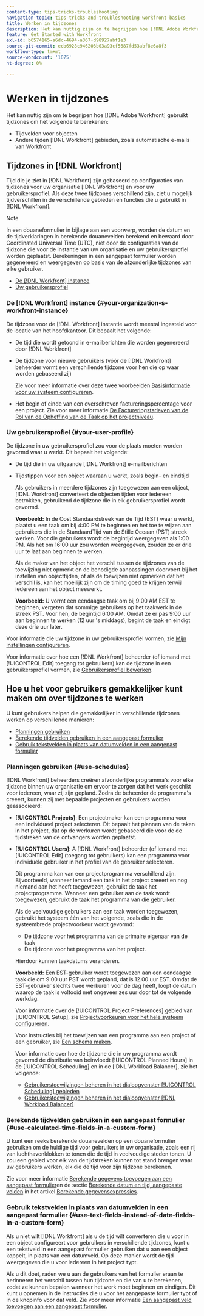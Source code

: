 ```yaml
---
content-type: tips-tricks-troubleshooting
navigation-topic: tips-tricks-and-troubleshooting-workfront-basics
title: Werken in tijdzones
description: Het kan nuttig zijn om te begrijpen hoe [!DNL Adobe Workfront] gebruikt tijdzones om het volgende te berekenen - BEWERK ME.
feature: Get Started with Workfront
exl-id: b6574165-a6dc-4694-a367-d98927abf1e3
source-git-commit: ecb6928c946203b03a93cf5687fd53abf8e6a8f3
workflow-type: tm+mt
source-wordcount: '1075'
ht-degree: 0%

---
```


# Werken in tijdzones

Het kan nuttig zijn om te begrijpen hoe [!DNL Adobe Workfront] gebruikt tijdzones om het volgende te berekenen:

* Tijdvelden voor objecten
* Andere tijden [!DNL Workfront] gebieden, zoals automatische e-mails van Workfront

## Tijdzones in [!DNL Workfront]

Tijd die je ziet in [!DNL Workfront] zijn gebaseerd op configuraties van tijdzones voor uw organisatie [!DNL Workfront] en voor uw gebruikersprofiel. Als deze twee tijdzones verschillend zijn, ziet u mogelijk tijdverschillen in de verschillende gebieden en functies die u gebruikt in [!DNL Workfront].

>[!NOTE]
>
><div class="preview">In een douaneformulier in bijlage aan een voorwerp, worden de datum en de tijdverklaringen in berekende douanevelden berekend en bewaard door Coordinated Universal Time (UTC), niet door de configuraties van de tijdzone die voor de instantie van uw organisatie en uw gebruikersprofiel worden geplaatst. Berekeningen in een aangepast formulier worden gegenereerd en weergegeven op basis van de afzonderlijke tijdzones van elke gebruiker.</div>




* [De [!DNL Workfront] instance](#your-organization-s-workfront-instance)
* [Uw gebruikersprofiel](#your-user-profile)

### De [!DNL Workfront] instance {#your-organization-s-workfront-instance}

De tijdzone voor de [!DNL Workfront] instantie wordt meestal ingesteld voor de locatie van het hoofdkantoor. Dit bepaalt het volgende:

* De tijd die wordt getoond in e-mailberichten die worden gegenereerd door [!DNL Workfront]
* De tijdzone voor nieuwe gebruikers (vóór de [!DNL Workfront] beheerder vormt een verschillende tijdzone voor hen die op waar worden gebaseerd zij)

   Zie voor meer informatie over deze twee voorbeelden [Basisinformatie voor uw systeem configureren](../../administration-and-setup/get-started-wf-administration/configure-basic-info.md).

* Het begin of einde van een overschreven factureringspercentage voor een project. Zie voor meer informatie [De Factureringstarieven van de Rol van de Opheffing van de Taak op het projectniveau](../../manage-work/projects/project-finances/override-job-role-billing-rates-at-the-project-level.md).

### Uw gebruikersprofiel {#your-user-profile}

De tijdzone in uw gebruikersprofiel zou voor de plaats moeten worden gevormd waar u werkt. Dit bepaalt het volgende:

* De tijd die in uw uitgaande [!DNL Workfront] e-mailberichten
* Tijdstippen voor een object waaraan u werkt, zoals begin- en eindtijd

   Als gebruikers in meerdere tijdzones zijn toegewezen aan een object, [!DNL Workfront] converteert de objecten tijden voor iedereen betrokken, gebruikend de tijdzone die in elk gebruikersprofiel wordt gevormd.

   **Voorbeeld:** In de Oost Standaardstreek van de Tijd (EST) waar u werkt, plaatst u een taak om bij 4:00 PM te beginnen en het toe te wijzen aan gebruikers die in de StandaardTijd van de Stille Oceaan (PST) streek werken. Voor die gebruikers wordt de begintijd weergegeven als 1:00 PM. Als het om 16:00 uur zou worden weergegeven, zouden ze er drie uur te laat aan beginnen te werken.

   Als de maker van het object het verschil tussen de tijdzones van de toewijzing niet opmerkt en de benodigde aanpassingen doorvoert bij het instellen van objecttijden, of als de toewijzen niet opmerken dat het verschil is, kan het moeilijk zijn om de timing goed te krijgen terwijl iedereen aan het object meewerkt.

   **Voorbeeld:** U vormt een eendaagse taak om bij 9:00 AM EST te beginnen, vergeten dat sommige gebruikers op het taakwerk in de streek PST. Voor hen, de begintijd 6:00 AM. Omdat ze er pas 9:00 uur aan beginnen te werken (12 uur &#39;s middags), begint de taak en eindigt deze drie uur later.

Voor informatie die uw tijdzone in uw gebruikersprofiel vormen, zie [Mijn instellingen configureren](../../workfront-basics/manage-your-account-and-profile/configuring-your-user-profile/configure-my-settings.md).

Voor informatie over hoe een [!DNL Workfront] beheerder (of iemand met [!UICONTROL Edit] toegang tot gebruikers) kan de tijdzone in een gebruikersprofiel vormen, zie [Gebruikersprofiel bewerken](../../administration-and-setup/add-users/create-and-manage-users/edit-a-users-profile.md).

## Hoe u het voor gebruikers gemakkelijker kunt maken om over tijdzones te werken

U kunt gebruikers helpen die gemakkelijker in verschillende tijdzones werken op verschillende manieren:

* [Planningen gebruiken](#use-schedules)
* [Berekende tijdvelden gebruiken in een aangepast formulier](#use-calculated-time-fields-in-a-custom-form)
* [Gebruik tekstvelden in plaats van datumvelden in een aangepast formulier](#use-text-fields-instead-of-date-fields-in-a-custom-form)

### Planningen gebruiken {#use-schedules}

[!DNL Workfront] beheerders creëren afzonderlijke programma&#39;s voor elke tijdzone binnen uw organisatie om ervoor te zorgen dat het werk geschikt voor iedereen, waar zij zijn gepland. Zodra de beheerder de programma&#39;s creeert, kunnen zij met bepaalde projecten en gebruikers worden geassocieerd:

* **[!UICONTROL Projects]**: Een projectmaker kan een programma voor een individueel project selecteren. Dit bepaalt het plannen van de taken in het project, dat op de werkuren wordt gebaseerd die voor de de tijdstreken van de ontvangers worden geplaatst.
* **[!UICONTROL Users]**: A [!DNL Workfront] beheerder (of iemand met [!UICONTROL Edit] (toegang tot gebruikers) kan een programma voor individuele gebruiker in het profiel van de gebruiker selecteren.

   Dit programma kan van een projectprogramma verschillend zijn. Bijvoorbeeld, wanneer iemand een taak in het project creeert en nog niemand aan het heeft toegewezen, gebruikt de taak het projectprogramma. Wanneer een gebruiker aan de taak wordt toegewezen, gebruikt de taak het programma van die gebruiker.

   Als de veelvoudige gebruikers aan een taak worden toegewezen, gebruikt het systeem één van het volgende, zoals die in de systeembrede projectvoorkeur wordt gevormd:

   * De tijdzone voor het programma van de primaire eigenaar van de taak
   * De tijdzone voor het programma van het project.

   Hierdoor kunnen taakdatums veranderen.

   **Voorbeeld:** Een EST-gebruiker wordt toegewezen aan een eendaagse taak die om 9:00 uur PST wordt gepland, dat is 12.00 uur EST. Omdat de EST-gebruiker slechts twee werkuren voor de dag heeft, loopt de datum waarop de taak is voltooid met ongeveer zes uur door tot de volgende werkdag.

   Voor informatie over de [!UICONTROL Project Preferences] gebied van [!UICONTROL Setup], zie [Projectvoorkeuren voor het hele systeem configureren](../../administration-and-setup/set-up-workfront/configure-system-defaults/set-project-preferences.md).

   Voor instructies bij het toewijzen van een programma aan een project of een gebruiker, zie [Een schema maken](../../administration-and-setup/set-up-workfront/configure-timesheets-schedules/create-schedules.md).

   Voor informatie over hoe de tijdzone die in uw programma wordt gevormd de distributie van beïnvloedt [!UICONTROL Planned Hours] in de [!UICONTROL Scheduling] en in de [!DNL Workload Balancer], zie het volgende:

   * [Gebruikerstoewijzingen beheren in het dialoogvenster [!UICONTROL Scheduling] gebieden](../../resource-mgmt/resource-scheduling/manage-allocations-scheduling-areas.md)
   * [Gebruikerstoewijzingen beheren in het dialoogvenster [!DNL Workload Balancer]](../../resource-mgmt/workload-balancer/manage-user-allocations-workload-balancer.md)



### Berekende tijdvelden gebruiken in een aangepast formulier {#use-calculated-time-fields-in-a-custom-form}

U kunt een reeks berekende douanevelden op een douaneformulier gebruiken om de huidige tijd voor gebruikers in uw organisatie, zoals een rij van luchthavenklokken te tonen die de tijd in veelvoudige steden tonen. U zou een gebied voor elk van de tijdstreken kunnen tot stand brengen waar uw gebruikers werken, elk die de tijd voor zijn tijdzone berekenen.

Zie voor meer informatie [Berekende gegevens toevoegen aan een aangepast formulier](../../administration-and-setup/customize-workfront/create-manage-custom-forms/add-calculated-data-to-custom-form.md)en de sectie [Berekende datum en tijd, aangepaste velden](../../reports-and-dashboards/reports/calc-cstm-data-reports/calculated-data-expressions.md#date) in het artikel [Berekende gegevensexpressies](../../reports-and-dashboards/reports/calc-cstm-data-reports/calculated-data-expressions.md).

### Gebruik tekstvelden in plaats van datumvelden in een aangepast formulier {#use-text-fields-instead-of-date-fields-in-a-custom-form}

Als u niet wilt [!DNL Workfront] als u de tijd wilt converteren die u voor in een object configureert voor gebruikers in verschillende tijdzones, kunt u een tekstveld in een aangepast formulier gebruiken dat u aan een object koppelt, in plaats van een datumveld. Op deze manier wordt de tijd weergegeven die u voor iedereen in het project typt.

Als u dit doet, raden we u aan de gebruikers van het formulier eraan te herinneren het verschil tussen hun tijdzone en die van u te berekenen, zodat ze kunnen bepalen wanneer het werk moet beginnen en eindigen. Dit kunt u opnemen in de instructies die u voor het aangepaste formulier typt of in de knopinfo voor dat veld. Zie voor meer informatie [Een aangepast veld toevoegen aan een aangepast formulier](../../administration-and-setup/customize-workfront/create-manage-custom-forms/add-a-custom-field-to-a-custom-form.md).

